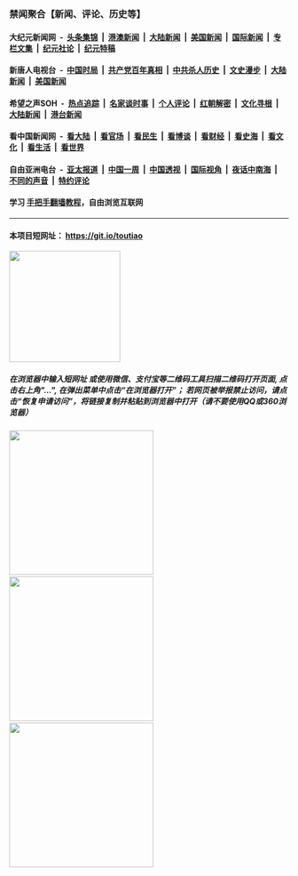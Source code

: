 ### 禁闻聚合【新闻、评论、历史等】

#### 大纪元新闻网 &nbsp;-&nbsp; [头条集锦](indexes/E头条集锦.md?t=02070255) &nbsp;|&nbsp; [港澳新闻](indexes/E港澳新闻.md?t=02070255)  &nbsp;|&nbsp; [大陆新闻](indexes/E大陆新闻.md?t=02070255) &nbsp;|&nbsp; [美国新闻](indexes/E美国新闻.md?t=02070255) &nbsp;|&nbsp; [国际新闻](indexes/E国际新闻.md?t=02070255) &nbsp;|&nbsp; [专栏文集](indexes/E专栏文集.md?t=02070255) &nbsp;|&nbsp; [纪元社论](indexes/E纪元社论.md?t=02070255) &nbsp;|&nbsp; [纪元特稿](indexes/E纪元特稿.md?t=02070255) 

#### 新唐人电视台 &nbsp;-&nbsp; [中国时局](indexes/N中国时局.md?t=02070255) &nbsp;|&nbsp; [共产党百年真相](indexes/N共产党百年真相.md?t=02070255) &nbsp;|&nbsp; [中共杀人历史](indexes/N中共杀人历史.md?t=02070255) &nbsp;|&nbsp; [文史漫步](indexes/N文史漫步.md?t=02070255) &nbsp;|&nbsp; [大陆新闻](indexes/N大陆新闻.md?t=02070255) &nbsp;|&nbsp; [美国新闻](indexes/N美国新闻.md?t=02070255)

#### 希望之声SOH &nbsp;-&nbsp; [热点追踪](indexes/H热点追踪.md?t=02070255) &nbsp;|&nbsp; [名家谈时事](indexes/H名家谈时事.md?t=02070255) &nbsp;|&nbsp; [个人评论](indexes/H个人评论.md?t=02070255)  &nbsp;|&nbsp; [红朝解密](indexes/H红朝解密.md?t=02070255) &nbsp;|&nbsp; [文化寻根](indexes/H文化寻根.md?t=02070255) &nbsp;|&nbsp; [大陆新闻](indexes/H大陆新闻.md?t=02070255) &nbsp;|&nbsp; [港台新闻](indexes/H港台新闻.md?t=02070255)

#### 看中国新闻网 &nbsp;-&nbsp; [看大陆](indexes/S看大陆.md?t=02070255) &nbsp;|&nbsp; [看官场](indexes/S看官场.md?t=02070255) &nbsp;|&nbsp; [看民生](indexes/S看民生.md?t=02070255)  &nbsp;|&nbsp; [看博谈](indexes/S看博谈.md?t=02070255) &nbsp;|&nbsp; [看财经](indexes/S看财经.md?t=02070255) &nbsp;|&nbsp; [看史海](indexes/S看史海.md?t=02070255) &nbsp;|&nbsp; [看文化](indexes/S看文化.md?t=02070255) &nbsp;|&nbsp; [看生活](indexes/S看生活.md?t=02070255) &nbsp;|&nbsp; [看世界](indexes/S看世界.md?t=02070255)

#### 自由亚洲电台 &nbsp;-&nbsp; [亚太报道](indexes/R亚太报道.md?t=02070255) &nbsp;|&nbsp; [中国一周](indexes/R中国一周.md?t=02070255) &nbsp;|&nbsp; [中国透视](indexes/R中国透视.md?t=02070255)  &nbsp;|&nbsp; [国际视角](indexes/R国际视角.md?t=02070255) &nbsp;|&nbsp; [夜话中南海](indexes/R夜话中南海.md?t=02070255) &nbsp;|&nbsp; [不同的声音](indexes/R不同的声音.md?t=02070255) &nbsp;|&nbsp; [特约评论](indexes/R特约评论.md?t=02070255)

#### 学习 [手把手翻墙教程](https://github.com/gfw-breaker/guides/wiki)，自由浏览互联网

----

#### 本项目短网址： https://git.io/toutiao
<img src="https://raw.githubusercontent.com/gfw-breaker/banned-news/master/scripts/img/qr.png" width="200px"/>  

##### 在浏览器中输入短网址 或使用微信、支付宝等二维码工具扫描二维码打开页面, 点击右上角"...", 在弹出菜单中点击“在浏览器打开”； 若网页被举报禁止访问，请点击“恢复申请访问”，将链接复制并粘贴到浏览器中打开（请不要使用QQ或360浏览器）

<img src="https://raw.githubusercontent.com/gfw-breaker/banned-news/master/scripts/img/1.png" width="260px"/> &nbsp; <img src="https://raw.githubusercontent.com/gfw-breaker/banned-news/master/scripts/img/2.png" width="260px"/> &nbsp; <img src="https://raw.githubusercontent.com/gfw-breaker/banned-news/master/scripts/img/3.png" width="260px"/>
